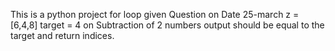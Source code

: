 This is a python project for loop
given Question on Date 25-march
z = [6,4,8] target = 4
on Subtraction of 2 numbers output should be equal to the target and return indices.